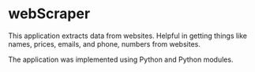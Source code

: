 # webScraper
This application extracts data from websites. Helpful in getting things like names, prices, emails, and phone, numbers from websites.    

The application was implemented using Python and Python modules. 
